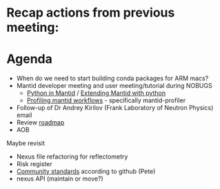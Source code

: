# Recap actions from previous meeting:

# Agenda

- When do we need to start building conda packages for ARM macs?
- Mantid developer meeting and user meeting/tutorial during NOBUGS
  - [Python in Mantid](https://docs.mantidproject.org/nightly/tutorials/python_in_mantid/index.html#pim-intro) / [Extending Mantid with python](https://docs.mantidproject.org/nightly/tutorials/extending_mantid_with_python/index.html)
  - [Profiling mantid workflows](https://developer.mantidproject.org/ProfilingOverview.html) - specifically mantid-profiler
- Follow-up of Dr Andrey Kirilov (Frank Laboratory of Neutron Physics) email
- Review [roadmap](https://github.com/mantidproject/roadmap/projects/1)
- AOB

Maybe revisit
- Nexus file refactoring for reflectometry
- Risk register
- [Community standards](https://github.com/mantidproject/mantid/community) according to github (Pete)
- nexus API (maintain or move?)
